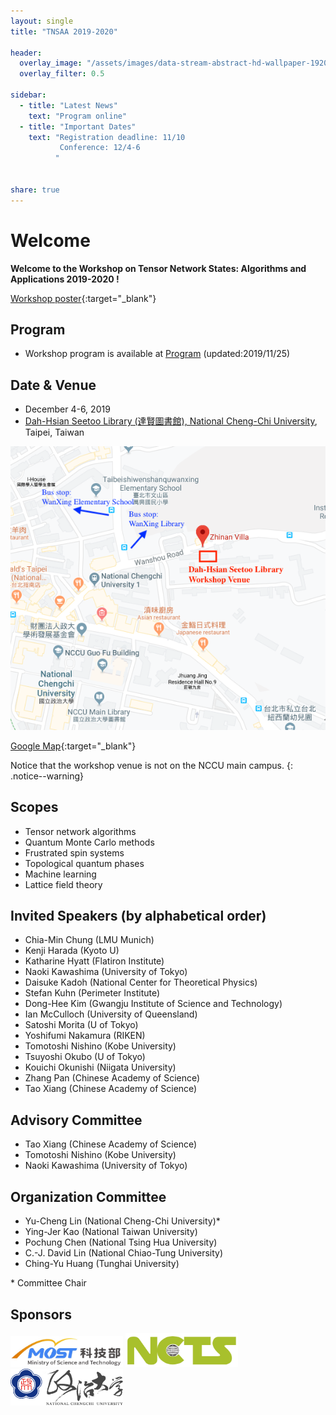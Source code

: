 ```yaml
---
layout: single
title: "TNSAA 2019-2020"

header:
  overlay_image: "/assets/images/data-stream-abstract-hd-wallpaper-1920x1080-2373.jpg"
  overlay_filter: 0.5

sidebar:
  - title: "Latest News"
    text: "Program online"
  - title: "Important Dates"
    text: "Registration deadline: 11/10
           Conference: 12/4-6
          "


share: true
---
```


# Welcome

**Welcome to the Workshop on Tensor Network States: Algorithms and Applications 2019-2020 !**

[Workshop poster](/assets/poster_n_tnsaa7.pdf){:target="_blank"}
## Program

* Workshop program is available at [Program](/program/) (updated:2019/11/25)



## Date & Venue
* December 4-6, 2019
*  [Dah-Hsian Seetoo Library (達賢圖書館), National Cheng-Chi University](/venue/), Taipei, Taiwan

![Dah-Hsian Seetoo Library](/assets/images/map_Dah_Hsian.png )

[Google Map](https://goo.gl/maps/ZXMfEkjFr3TzyWLQ9){:target="_blank"}

Notice that the workshop venue is not on the NCCU main campus.
{: .notice--warning}



## Scopes

  * Tensor network algorithms
  * Quantum Monte Carlo methods
  * Frustrated spin systems
  * Topological quantum phases
  * Machine learning
  * Lattice field theory

## Invited Speakers (by alphabetical order)
  *  Chia-Min Chung (LMU Munich)
  *  Kenji Harada (Kyoto U)
  *  Katharine Hyatt (Flatiron Institute)
  *  Naoki Kawashima (University of Tokyo)
  *  Daisuke Kadoh (National Center for Theoretical Physics)
  *  Stefan Kuhn (Perimeter Institute)
  *  Dong-Hee Kim (Gwangju Institute of Science and Technology)
  *  Ian McCulloch (University of Queensland)
  *  Satoshi Morita (U of Tokyo)
  *  Yoshifumi Nakamura (RIKEN)    
  *  Tomotoshi Nishino (Kobe University)
  *  Tsuyoshi Okubo (U of Tokyo)
  *  Kouichi Okunishi (Niigata University)
  *  Zhang Pan (Chinese Academy of Science)
  *  Tao Xiang (Chinese Academy of Science)


## Advisory Committee

  * Tao Xiang (Chinese Academy of Science)   
  * Tomotoshi Nishino (Kobe University)
  * Naoki Kawashima (University of Tokyo)


## Organization Committee

  * Yu-Cheng Lin (National Cheng-Chi University)\*
  * Ying-Jer Kao (National Taiwan University)
  * Pochung Chen (National Tsing Hua University)
  * C.-J. David Lin (National Chiao-Tung University)
  * Ching-Yu Huang (Tunghai University)

  \*  Committee Chair

## Sponsors
 <img src="/assets/images/most.jpg" alt="MOST" width="180"  >  

 <img src="/assets/images/ncts.jpg" alt="NCTS" width="180"  >

 <img src="/assets/images/nccu.png" alt="NCCU" width="180"  >
